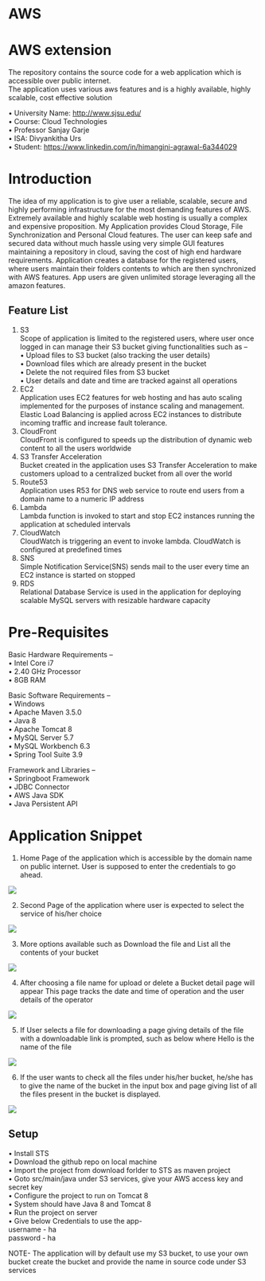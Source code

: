 # AWS

AWS extension
======================

The repository contains the source code for a web application which is accessible over public internet.<br/>
The application uses various aws features and is a highly available, highly scalable, cost effective solution

•	University Name: http://www.sjsu.edu/<br/>
•	Course: Cloud Technologies<br/>
•	Professor Sanjay Garje<br/>
•	ISA: Divyankitha Urs<br/>
•	Student: https://www.linkedin.com/in/himangini-agrawal-6a344029

Introduction
============================
The idea of my application is to give user a reliable, scalable, secure and highly performing infrastructure for the most demanding features of AWS. Extremely available and highly scalable web hosting is usually a complex and expensive proposition. My Application provides Cloud Storage, File Synchronization and Personal Cloud features. The user can keep safe and secured data without much hassle using very simple GUI features maintaining a repository in cloud, saving the cost of high end hardware requirements.
Application creates a database for the registered users, where users maintain their folders contents to which are then synchronized with AWS features. App users are given unlimited storage leveraging all the amazon features. 

Feature List
---
1.	S3<br/>
Scope of application is limited to the registered users, where user once logged in can manage their S3 bucket giving functionalities such as – <br/>
•	Upload files to S3 bucket (also tracking the user details)<br/>
•	Download files which are already present in the bucket<br/>
•	Delete the not required files from S3 bucket<br/>
•	User details and date and time are tracked against all operations<br/>
2.	EC2<br/>
Application uses EC2 features for web hosting and has auto scaling implemented for the purposes of instance scaling and management. 
Elastic Load Balancing is applied across EC2 instances to distribute incoming traffic and increase fault tolerance.
3.	CloudFront<br/>
CloudFront is configured to speeds up the distribution of dynamic web content to all the users worldwide
4.	S3 Transfer Acceleration<br/>
Bucket created in the application uses S3 Transfer Acceleration to make customers upload to a centralized bucket from all over the world
5.	Route53<br/>
Application uses R53 for DNS web service to route end users from a domain name to a numeric IP address
6.	Lambda<br/>
Lambda function is invoked to start and stop EC2 instances running the application at scheduled intervals
7.	CloudWatch<br/>
CloudWatch is triggering an event to invoke lambda. 
CloudWatch is configured at predefined times 
8.	SNS<br/>
Simple Notification Service(SNS) sends mail to the user every time an EC2 instance is started on stopped
9.	RDS<br/>
Relational Database Service is used in the application for deploying scalable MySQL servers with resizable hardware capacity

Pre-Requisites 
================================
Basic Hardware Requirements –<br/>
•	Intel Core i7<br/>
•	2.40 GHz Processor<br/>
•	8GB RAM <br/>

Basic Software Requirements –<br/>
•	Windows <br/>
•	Apache Maven 3.5.0<br/>
•	Java 8<br/>
•	Apache Tomcat 8<br/>
•	MySQL Server 5.7<br/>
•	MySQL Workbench 6.3<br/>
•	Spring Tool Suite 3.9<br/>

Framework and Libraries –<br/>
•	Springboot Framework<br/>
•	JDBC Connector<br/>
•	AWS Java SDK<br/>
•	Java Persistent API<br/>


Application Snippet
====
1.	Home Page of the application which is accessible by the domain name on public internet. User is supposed to enter the credentials to go ahead.
<img src="https://s3-us-west-2.amazonaws.com/himanginiaws/Home.PNG" />
 
2.	Second Page of the application where user is expected to select the service of his/her choice
<img src="https://s3-us-west-2.amazonaws.com/himanginiaws/Upload-Delete.PNG" />
 
3.	More options available such as Download the file and List all the contents of your bucket
<img src = "https://s3-us-west-2.amazonaws.com/himanginiaws/list-dwnld.jpeg.png" />

4.	After choosing a file name for upload or delete a Bucket detail page will appear
This page tracks the date and time of operation and the user details of the operator
  <img src="https://s3-us-west-2.amazonaws.com/himanginiaws/Upload-Download.PNG" />
 
5.	If User selects a file for downloading a page giving details of the file with a downloadable link is prompted, such as below where Hello is the name of the file

<img src="https://s3-us-west-2.amazonaws.com/himanginiaws/Download-File.PNG" />
 
6.	If the user wants to check all the files under his/her bucket, he/she has to give the name of the bucket in the input box and page giving list of all the files present in the bucket is displayed.

 <img src="https://s3-us-west-2.amazonaws.com/himanginiaws/Bucket-Contents.PNG" />

Setup
---
•	Install STS <br/>
•	Download the github repo on local machine<br/>
•	Import the project from download forlder to STS as maven project<br/>
•	Goto src/main/java under S3 services, give your AWS access key and secret key<br/>
•	Configure the project to run on Tomcat 8<br/>
•	System should have Java 8 and Tomcat 8<br/>
•	Run the project on server<br/>
•	Give below Credentials to use the app-<br/>
username - ha<br/>
password - ha<br/>

NOTE- The application will by default use my S3 bucket, to use your own bucket create the bucket and provide the name in source code under S3 services






